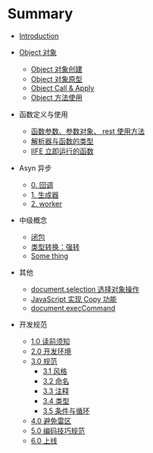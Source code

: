 # Summary

* [Introduction](README.md)

* [Object 对象](./object/_object.md)
  * [Object 对象创建](./object/0.Object-create.md)
  * [Object 对象原型](./object/1.Object-prototype.md)
  * [Object Call & Apply](./object/2.Object-call-apply.md)
  * [Object 方法使用](./object/3.Object-methods.md)
  
* 函数定义与使用
  * [函数参数、参数对象、 rest 使用方法](./function/0.Arguments-&-Reset.md)
  * [解析器与函数的类型](./function/1.Parser-&-Declaration-of-function.md)
  * [IIFE 立即运行的函数](./function/2.IIFE-function.md)
  
* Asyn 异步  
  * [0. 回调](./Asyn/0.callback.md)
  * [1. 生成器](./Asyn/1.generator.md)
  * [2. worker](./Asyn/2.worker.md)
  
* 中级概念
  * [闭包](./Intermediate/0.Closure.md)
  * [类型转换：强转](./Intermediate/1.transform.md)
  * [Some thing](./Intermediate/2.Something.md)
  
* 其他
  * [document.selection 选择对象操作](./Others/0.Selection.md)
  * [JavaScript 实现 Copy 功能](./Others/1.Js-to-Copy.md)
  * [document.execCommand](./Others/2.document.execCommand.md)

* 开发规范
  * [1.0 读前须知](./Spec/1.0%20读前须知.md)
  * [2.0 开发环境](./Spec/2.0%20开发环境.md)
  * [3.0 规范](./Spec/3.0%20规范.md)
    * [3.1 风格](./Spec/3.1%20风格.md)
    * [3.2 命名](./Spec/3.2%20命名.md)
    * [3.3 注释](./Spec/3.3%20注释.md)
    * [3.4 类型](./Spec/3.4%20类型.md)
    * [3.5 条件与循环](./Spec/3.5%20条件与循环.md)
  * [4.0 避免雷区](./Spec/4.0%20避免雷区.md)
  * [5.0 编码技巧规范](./Spec/5.0%20编码技巧规范.md)
  * [6.0 上线](./Spec/6.0%20上线.md)

